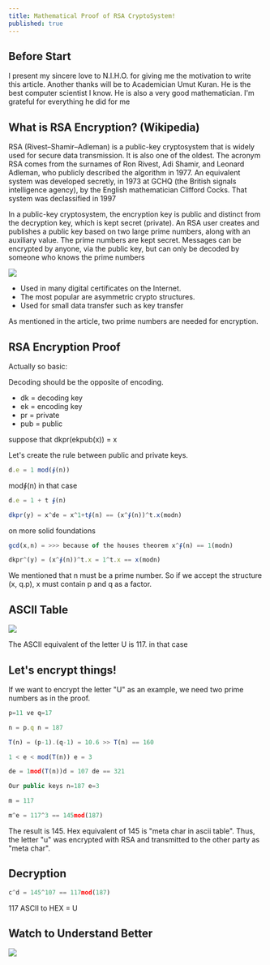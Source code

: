 ```yaml
---
title: Mathematical Proof of RSA CryptoSystem!
published: true
---
```

## [](#header-3)Before Start

I present my sincere love to N.I.H.O. for giving me the motivation to write this article. Another thanks will be to Academician Umut Kuran. He is the best computer scientist I know. He is also a very good mathematician. I'm grateful for everything he did for me

## [](#header-3)What is RSA Encryption? (Wikipedia)

RSA (Rivest–Shamir–Adleman) is a public-key cryptosystem that is widely used for secure data transmission. It is also one of the oldest. The acronym RSA comes from the surnames of Ron Rivest, Adi Shamir, and Leonard Adleman, who publicly described the algorithm in 1977. An equivalent system was developed secretly, in 1973 at GCHQ (the British signals intelligence agency), by the English mathematician Clifford Cocks. That system was declassified in 1997

In a public-key cryptosystem, the encryption key is public and distinct from the decryption key, which is kept secret (private). An RSA user creates and publishes a public key based on two large prime numbers, along with an auxiliary value. The prime numbers are kept secret. Messages can be encrypted by anyone, via the public key, but can only be decoded by someone who knows the prime numbers

![](https://hackernoon.com/hn-images/1*yNPjtfBw0UIXXiSBo6CfDw.png)

* Used in many digital certificates on the Internet.
* The most popular are asymmetric crypto structures.
* Used for small data transfer such as key transfer

As mentioned in the article, two prime numbers are needed for encryption.

## [](#header-3)RSA Encryption Proof

Actually so basic:

Decoding should be the opposite of encoding.

* dk  = decoding key
* ek  = encoding key
* pr  = private
* pub = public


suppose that dkpr(ekpub(x)) = x 

Let's create the rule between public and private keys.

```js
d.e = 1 mod(∮(n))
```
mod∮(n) in that case
```js
d.e = 1 + t ∮(n) 
```
```js
dkpr(y) = x^de = x^1+t∮(n) == (x^∮(n))^t.x(modn)
```
on more solid foundations

```js
gcd(x,n) = >>> because of the houses theorem x^∮(n) == 1(modn)
```
```js
dkpr^(y) = (x^∮(n))^t.x = 1^t.x == x(modn)
```

We mentioned that n must be a prime number. So if we accept the structure (x, q.p), x must contain p and q as a factor.


## [](#header-3)ASCII Table

![](https://cdn.sciencebuddies.org/references/ascii-table.png)

The ASCII equivalent of the letter U is 117. in that case


## [](#header-3)Let's encrypt things!

If we want to encrypt the letter "U" as an example, we need two prime numbers as in the proof.

```js
p=11 ve q=17  
```
```js
n = p.q n = 187
```
```js
T(n) = (p-1).(q-1) = 10.6 >> T(n) == 160
```
```js
1 < e < mod(T(n)) e = 3 
```
```js
de = 1mod(T(n))d = 107 de == 321
```
```js
Our public keys n=187 e=3
```

```js
m = 117
```
```js
m^e = 117^3 == 145mod(187) 
```
The result is 145. Hex equivalent of 145 is "meta char in ascii table". Thus, the letter "u" was encrypted with RSA and transmitted to the other party as "meta char".


## [](#header-3)Decryption

```js
c^d = 145^107 == 117mod(187) 
```

117 ASCII to HEX = U


## [](#header-3) Watch to Understand Better

![]({https://www.youtube.com/watch?v=4zahvcJ9glg})
